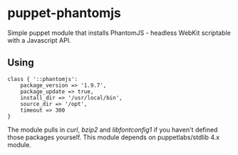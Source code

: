 puppet-phantomjs
===============

Simple puppet module that installs PhantomJS - headless WebKit scriptable with a Javascript API.

Using
-----

	class { '::phantomjs':
		package_version => '1.9.7',
		package_update => true,
		install_dir => '/usr/local/bin',
		source_dir => '/opt',
		timeout => 300
	}

The module pulls in *curl*, *bzip2* and *libfontconfig1* if you haven't defined those packages yourself.
This module depends on puppetlabs/stdlib 4.x module.
